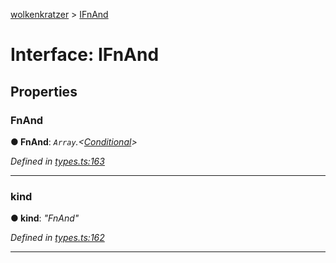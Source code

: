 [wolkenkratzer](../README.md) > [IFnAnd](../interfaces/ifnand.md)



# Interface: IFnAnd


## Properties
<a id="fnand"></a>

###  FnAnd

**●  FnAnd**:  *`Array`.<[Conditional](../#conditional)>* 

*Defined in [types.ts:163](https://github.com/arminhammer/wolkenkratzer/blob/ec8acae/src/types.ts#L163)*





___

<a id="kind"></a>

###  kind

**●  kind**:  *"FnAnd"* 

*Defined in [types.ts:162](https://github.com/arminhammer/wolkenkratzer/blob/ec8acae/src/types.ts#L162)*





___


